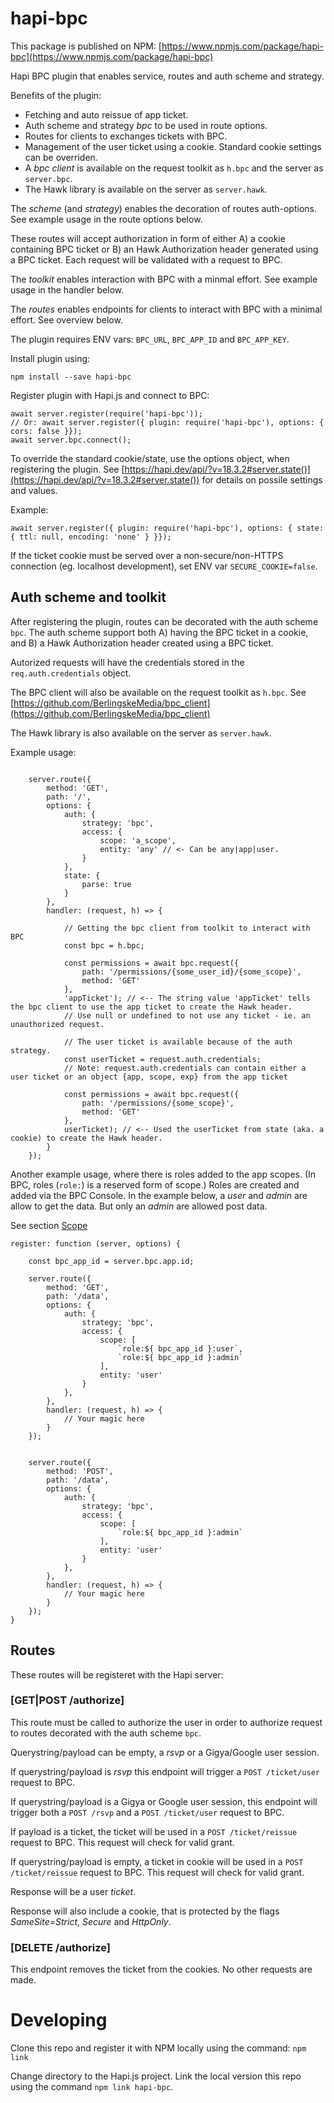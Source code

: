 # hapi-bpc

This package is published on NPM: [https://www.npmjs.com/package/hapi-bpc](https://www.npmjs.com/package/hapi-bpc)

Hapi BPC plugin that enables service, routes and auth scheme and strategy.

Benefits of the plugin:

* Fetching and auto reissue of app ticket.
* Auth scheme and strategy _bpc_ to be used in route options.
* Routes for clients to exchanges tickets with BPC.
* Management of the user ticket using a cookie. Standard cookie settings can be overriden.
* A _bpc client_ is available on the request toolkit as `h.bpc` and the server as `server.bpc`.
* The Hawk library is available on the server as `server.hawk`.

The _scheme_ (and _strategy_) enables the decoration of routes auth-options. See example usage in the route options below.

These routes will accept authorization in form of either A) a cookie containing BPC ticket or B) an Hawk Authorization header generated using a BPC ticket. Each request will be validated with a request to BPC.

The _toolkit_ enables interaction with BPC with a minmal effort. See example usage in the handler below.

The _routes_ enables endpoints for clients to interact with BPC with a minimal effort. See overview below.


The plugin requires ENV vars: `BPC_URL`, `BPC_APP_ID` and `BPC_APP_KEY`.

Install plugin using:

```
npm install --save hapi-bpc
```


Register plugin with Hapi.js and connect to BPC:

```
await server.register(require('hapi-bpc'));
// Or: await server.register({ plugin: require('hapi-bpc'), options: { cors: false }});
await server.bpc.connect();

```

To override the standard cookie/state, use the options object, when registering the plugin.
See [https://hapi.dev/api/?v=18.3.2#server.state()](https://hapi.dev/api/?v=18.3.2#server.state()) for details on possile settings and values.

Example:

```
await server.register({ plugin: require('hapi-bpc'), options: { state: { ttl: null, encoding: 'none' } }});

```


If the ticket cookie must be served over a non-secure/non-HTTPS connection (eg. localhost development), set ENV var `SECURE_COOKIE=false`.

## Auth scheme and toolkit

After registering the plugin, routes can be decorated with the auth scheme `bpc`. The auth scheme support both A) having the BPC ticket in a cookie, and B) a Hawk Authorization header created using a BPC ticket.

Autorized requests will have the credentials stored in the `req.auth.credentials` object.

The BPC client will also be available on the request toolkit as `h.bpc`.
See [https://github.com/BerlingskeMedia/bpc_client](https://github.com/BerlingskeMedia/bpc_client)

The Hawk library is also available on the server as `server.hawk`.

Example usage:

```

    server.route({
        method: 'GET',
        path: '/',
        options: {
            auth: {
                strategy: 'bpc',
                access: {
                    scope: 'a_scope',
                    entity: 'any' // <- Can be any|app|user.
                }
            },
            state: {
                parse: true
            }
        },
        handler: (request, h) => {

            // Getting the bpc client from toolkit to interact with BPC
            const bpc = h.bpc;

            const permissions = await bpc.request({
                path: '/permissions/{some_user_id}/{some_scope}',
                method: 'GET'
            },
            'appTicket'); // <-- The string value 'appTicket' tells the bpc client to use the app ticket to create the Hawk header.
            // Use null or undefined to not use any ticket - ie. an unauthorized request.

            // The user ticket is available because of the auth strategy.
            const userTicket = request.auth.credentials;
            // Note: request.auth.credentials can contain either a user ticket or an object {app, scope, exp} from the app ticket

            const permissions = await bpc.request({
                path: '/permissions/{some_scope}',
                method: 'GET'
            },
            userTicket); // <-- Used the userTicket from state (aka. a cookie) to create the Hawk header.
        }
    });

```



Another example usage, where there is roles added to the app scopes. (In BPC, roles (`role:`) is a reserved form of scope.) Roles are created and added via the BPC Console.
In the example below, a _user_ and _admin_ are allow to get the data. But only an _admin_ are allowed post data.

See section [Scope](https://github.com/BerlingskeMedia/bpc#scope)

```
register: function (server, options) {

    const bpc_app_id = server.bpc.app.id;

    server.route({
        method: 'GET',
        path: '/data',
        options: {
            auth: {
                strategy: 'bpc',
                access: {
                    scope: [
                        `role:${ bpc_app_id }:user`,
                        `role:${ bpc_app_id }:admin`
                    ],
                    entity: 'user'
                }
            },
        },
        handler: (request, h) => {
            // Your magic here
        }
    });


    server.route({
        method: 'POST',
        path: '/data',
        options: {
            auth: {
                strategy: 'bpc',
                access: {
                    scope: [
                        `role:${ bpc_app_id }:admin`
                    ],
                    entity: 'user'
                }
            },
        },
        handler: (request, h) => {
            // Your magic here
        }
    });
}

```


## Routes

These routes will be registeret with the Hapi server:

### [GET|POST /authorize]

This route must be called to authorize the user in order to authorize request to routes decorated with the auth scheme `bpc`.

Querystring/payload can be empty, a _rsvp_ or a Gigya/Google user session.

If querystring/payload is _rsvp_ this endpoint will trigger a `POST /ticket/user` request to BPC.

If querystring/payload is a Gigya or Google user session, this endpoint will trigger both a `POST /rsvp` and a `POST /ticket/user` request to BPC.

If payload is a ticket, the ticket will be used in a `POST /ticket/reissue` request to BPC.
This request will check for valid grant.

If querystring/payload is empty, a ticket in cookie will be used in a `POST /ticket/reissue` request to BPC.
This request will check for valid grant.

Response will be a user _ticket_.

Response will also include a cookie, that is protected by the flags _SameSite=Strict_, _Secure_ and _HttpOnly_.


### [DELETE /authorize]

This endpoint removes the ticket from the cookies. No other requests are made.


# Developing

Clone this repo and register it with NPM locally using the command: `npm link`

Change directory to the Hapi.js project. Link the local version this repo using the command `npm link hapi-bpc`.
